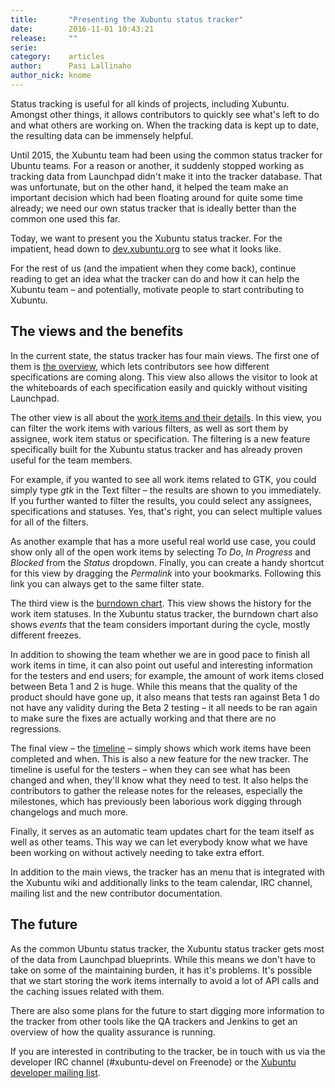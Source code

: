 ```yaml
---
title:       "Presenting the Xubuntu status tracker"
date:        2016-11-01 10:43:21
release:     ""
serie:       
category:    articles
author:      Pasi Lallinaho
author_nick: knome
---
```


Status tracking is useful for all kinds of projects, including Xubuntu. Amongst other things, it allows contributors to quickly see what's left to do and what others are working on. When the tracking data is kept up to date, the resulting data can be immensely helpful.

Until 2015, the Xubuntu team had been using the common status tracker for Ubuntu teams. For a reason or another, it suddenly stopped working as tracking data from Launchpad didn't make it into the tracker database. That was unfortunate, but on the other hand, it helped the team make an important decision which had been floating around for quite some time already; we need our own status tracker that is ideally better than the common one used this far.

Today, we want to present you the Xubuntu status tracker. For the impatient, head down to [dev.xubuntu.org](http://dev.xubuntu.org/) to see what it looks like.

For the rest of us (and the impatient when they come back), continue reading to get an idea what the tracker can do and how it can help the Xubuntu team – and potentially, motivate people to start contributing to Xubuntu.

The views and the benefits
--------------------------

In the current state, the status tracker has four main views. The first one of them is [the overview](http://dev.xubuntu.org/#tab-overview), which lets contributors see how different specifications are coming along. This view also allows the visitor to look at the whiteboards of each specification easily and quickly without visiting Launchpad.

The other view is all about the [work items and their details](http://dev.xubuntu.org/#tab-details). In this view, you can filter the work items with various filters, as well as sort them by assignee, work item status or specification. The filtering is a new feature specifically built for the Xubuntu status tracker and has already proven useful for the team members.

For example, if you wanted to see all work items related to GTK, you could simply type *gtk* in the Text filter – the results are shown to you immediately. If you further wanted to filter the results, you could select any assignees, specifications and statuses. Yes, that's right, you can select multiple values for all of the filters.

As another example that has a more useful real world use case, you could show only all of the open work items by selecting *To Do*, *In Progress* and *Blocked* from the *Status* dropdown. Finally, you can create a handy shortcut for this view by dragging the *Permalink* into your bookmarks. Following this link you can always get to the same filter state.

The third view is the [burndown chart](http://dev.xubuntu.org/#tab-burndown). This view shows the history for the work item statuses. In the Xubuntu status tracker, the burndown chart also shows *events* that the team considers important during the cycle, mostly different freezes.

In addition to showing the team whether we are in good pace to finish all work items in time, it can also point out useful and interesting information for the testers and end users; for example, the amount of work items closed between Beta 1 and 2 is huge. While this means that the quality of the product should have gone up, it also means that tests ran against Beta 1 do not have any validity during the Beta 2 testing – it all needs to be ran again to make sure the fixes are actually working and that there are no regressions.

The final view – the [timeline](http://dev.xubuntu.org/#tab-timeline) – simply shows which work items have been completed and when. This is also a new feature for the new tracker. The timeline is useful for the testers – when they can see what has been changed and when, they'll know what they need to test. It also helps the contributors to gather the release notes for the releases, especially the milestones, which has previously been laborious work digging through changelogs and much more.

Finally, it serves as an automatic team updates chart for the team itself as well as other teams. This way we can let everybody know what we have been working on without actively needing to take extra effort.

In addition to the main views, the tracker has an menu that is integrated with the Xubuntu wiki and additionally links to the team calendar, IRC channel, mailing list and the new contributor documentation.

The future
----------

As the common Ubuntu status tracker, the Xubuntu status tracker gets most of the data from Launchpad blueprints. While this means we don't have to take on some of the maintaining burden, it has it's problems. It's possible that we start storing the work items internally to avoid a lot of API calls and the caching issues related with them.

There are also some plans for the future to start digging more information to the tracker from other tools like the QA trackers and Jenkins to get an overview of how the quality assurance is running.

If you are interested in contributing to the tracker, be in touch with us via the developer IRC channel (#xubuntu-devel on Freenode) or the [Xubuntu developer mailing list](https://lists.ubuntu.com/mailman/listinfo/xubuntu-devel).
